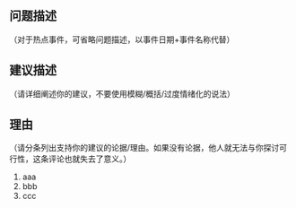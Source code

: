 问题描述
---
（对于热点事件，可省略问题描述，以事件日期+事件名称代替）

建议描述
---
（请详细阐述你的建议，不要使用模糊/概括/过度情绪化的说法）

理由
---
（请分条列出支持你的建议的论据/理由。如果没有论据，他人就无法与你探讨可行性，这条评论也就失去了意义。）
1. aaa
2. bbb
3. ccc
